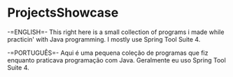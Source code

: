 # ProjectsShowcase

-=ENGLISH=-
This right here is a small collection of programs i made while practicin' with Java programming. I mostly use Spring Tool Suite 4.

-=PORTUGUÊS=-
Aqui é uma pequena coleção de programas que fiz enquanto praticava programação com Java. Geralmente eu uso Spring Tool Suite 4.
